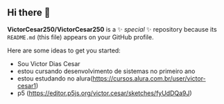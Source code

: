 ## Hi there 👋


**VictorCesar250/VictorCesar250** is a ✨ _special_ ✨ repository because its `README.md` (this file) appears on your GitHub profile.

Here are some ideas to get you started:

- Sou Victor Dias Cesar
- estou cursando desenvolvimento de sistemas no primeiro ano
- estou estudando no alura(https://cursos.alura.com.br/user/victor-cesar1)
- p5 (https://editor.p5js.org/victor.cesar/sketches/fyUdDQa9J)
  
